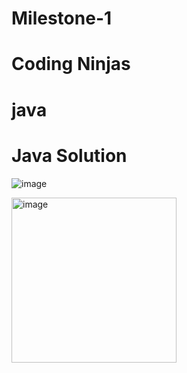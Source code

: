 # Milestone-1
# Coding Ninjas
# java
# Java Solution
![image](https://user-images.githubusercontent.com/81718623/191775502-b9368867-014f-4732-8a5d-74f4fe652431.png)

<img width="264" alt="image" src="https://user-images.githubusercontent.com/81718623/191775760-cc83c305-ac02-407b-824b-5a51cc087264.png">

